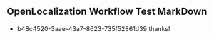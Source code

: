 ## OpenLocalization Workflow Test MarkDown
* b48c4520-3aae-43a7-8623-735f52861d39 thanks!

<!--HONumber=Sep16_HO1-->


